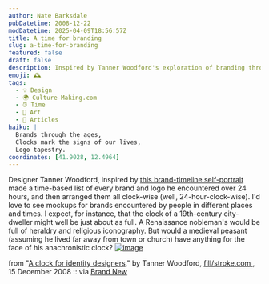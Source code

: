 ```yaml
---
author: Nate Barksdale
pubDatetime: 2008-12-22
modDatetime: 2025-04-09T18:56:57Z
title: A time for branding
slug: a-time-for-branding
featured: false
draft: false
description: Inspired by Tanner Woodford's exploration of branding through time, how might a medieval peasant's clock of logos look?
emoji: 🕰️
tags:
  - 💡 Design
  - 🌍 Culture-Making.com
  - ⏰ Time
  - 🎨 Art
  - 📖 Articles
haiku: |
  Brands through the ages,  
  Clocks mark the signs of our lives,  
  Logo tapestry.
coordinates: [41.9028, 12.4964]
---
```


Designer Tanner Woodford, inspired by [this brand-timeline self-portrait](http://web.archive.org/web/20090726042218/http://dearjanesample.wordpress.com:80/2008/05/19/fun-with-brands/) made a time-based list of every brand and logo he encountered over 24 hours, and then arranged them all clock-wise (well, 24-hour-clock-wise). I'd love to see mockups for brands encountered by people in different places and times. I expect, for instance, that the clock of a 19th-century city-dweller might well be just about as full. A Renaissance nobleman's would be full of heraldry and religious iconography. But would a medieval peasant (assuming he lived far away from town or church) have anything for the face of his anachronistic clock?
[![image](http://culture-making.com/media/clock-big.jpg)](http://www.fillslashstroke.com/slash/2008/12/a-clock-for-identity-designers/)

from "[A clock for identity designers](http://www.fillslashstroke.com/slash/2008/12/a-clock-for-identity-designers/)," by Tanner Woodford, [fill/stroke.com ](http://www.fillslashstroke.com/slash/2008/12/a-clock-for-identity-designers/), 15 December 2008 :: via [Brand New](http://www.underconsideration.com/brandnew/archives/in_brief_clockwise.php)
